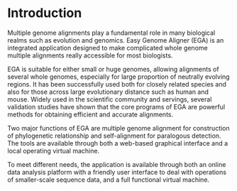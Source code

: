 # **Introduction**

Multiple genome alignments play a fundamental role in many biological realms such as evolution and genomics. Easy Genome Aligner (EGA) is an integrated application designed to make complicated whole genome multiple alignments really accessible for most biologists.

EGA is suitable for either small or huge genomes, allowing alignments of several whole genomes, especially for large proportion of neutrally evolving regions. It has been successfully used both for closely related species and also for those across large evolutionary distance such as human and mouse. Widely used in the scientific community and servings, several validation studies have shown that the core programs of EGA are powerful methods for obtaining efficient and accurate alignments.

Two major functions of EGA are multiple genome alignment for construction of phylogenetic relationship and self-alignment for paralogous detection. The tools are available through both a web-based graphical interface and a local operating virtual machine.

To meet different needs, the application is available through both an online data analysis platform with a friendly user interface to deal with operations of smaller-scale sequence data, and a full functional virtual machine. 